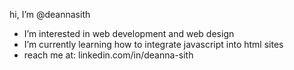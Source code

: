 hi, I’m @deannasith
- I’m interested in web development and web design
- I’m currently learning how to integrate javascript into html sites
- reach me at: linkedin.com/in/deanna-sith
